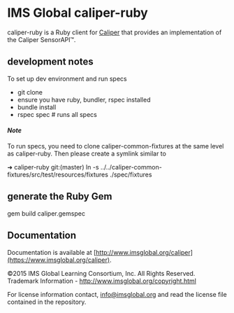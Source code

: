 IMS Global caliper-ruby
===================

caliper-ruby is a Ruby client for [Caliper](http://www.imsglobal.org/caliper) that provides an implementation of the Caliper SensorAPI™.

## development notes
To set up dev environment and run specs
* git clone <this repo>
* ensure you have ruby, bundler, rspec installed 
* bundle install
* rspec spec # runs all specs

#### _Note_
To run specs, you need to clone caliper-common-fixtures at the same level as caliper-ruby.  Then please create a symlink similar to

➜  caliper-ruby git:(master)  ln -s ../../caliper-common-fixtures/src/test/resources/fixtures ./spec/fixtures

## generate the Ruby Gem

gem build caliper.gemspec

## Documentation

Documentation is available at [http://www.imsglobal.org/caliper](https://www.imsglobal.org/caliper).

©2015 IMS Global Learning Consortium, Inc. All Rights Reserved.
Trademark Information - http://www.imsglobal.org/copyright.html

For license information contact, info@imsglobal.org and read the license file contained in the repository.